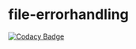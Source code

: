 # file-errorhandling
[![Codacy Badge](https://api.codacy.com/project/badge/Grade/670992b6f93f4eb4a11f967718d8bf2b)](https://app.codacy.com/manual/dhruvv-butterchicken/file-errorhandling?utm_source=github.com&utm_medium=referral&utm_content=dhruvv-butterchicken/file-errorhandling&utm_campaign=Badge_Grade_Dashboard)